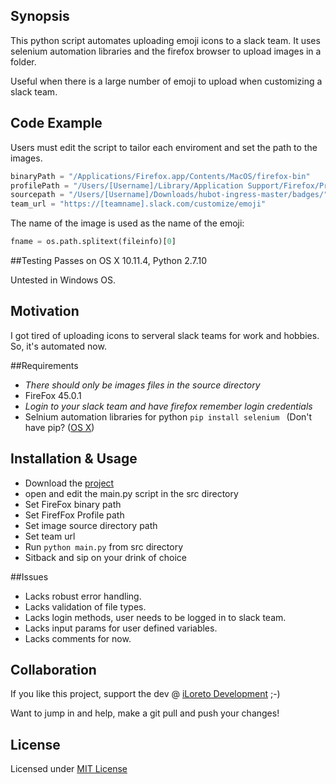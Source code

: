 ## Synopsis
This python script automates uploading emoji icons to a slack team. 
It uses selenium automation libraries and the firefox browser to upload images in a folder. 

Useful when there is a large number of emoji to upload when customizing a slack team.
## Code Example

Users must edit the script to tailor each enviroment and set the path to the images.



```python
binaryPath = "/Applications/Firefox.app/Contents/MacOS/firefox-bin"
profilePath = "/Users/[Username]/Library/Application Support/Firefox/Profiles/20wd5tda.default"
sourcepath = "/Users/[Username]/Downloads/hubot-ingress-master/badges/"
team_url = "https://[teamname].slack.com/customize/emoji"
```

The name of the image is used as the name of the emoji:
```python 
fname = os.path.splitext(fileinfo)[0] 
```
##Testing
Passes on OS X 10.11.4, Python 2.7.10

Untested in Windows OS.

## Motivation

I got tired of uploading icons to serveral slack teams for work and hobbies. So, it's automated now.

##Requirements
- *There should only be images files in the source directory*
- FireFox 45.0.1 
- *Login to your slack team and have firefox remember login credentials*
- Selnium automation libraries for python ```pip install selenium ```
(Don't have pip? ([OS X](http://docs.python-guide.org/en/latest/starting/install/osx/))

## Installation & Usage

* Download the [project](https://github.com/iloreto/emoji-slack-uploader) 
* open and edit the main.py script in the src directory
* Set FireFox binary path
* Set FirefFox Profile path
* Set image source directory path
* Set team url 
* Run ```python main.py``` from src directory
* Sitback and sip on your drink of choice

##Issues

- Lacks robust error handling.
- Lacks validation of file types.
- Lacks login methods, user needs to be logged in to slack team.
- Lacks input params for user defined variables.
- Lacks comments for now.

## Collaboration
If you like this project, support the dev @ [iLoreto Development](https://www.paypal.me/iLoretoDevelopment) ;-)

Want to jump in and help, make a git pull and push your changes! 

## License
Licensed under [MIT License](https://github.com/iloreto/emoji-slack-uploader/LICENSE)
